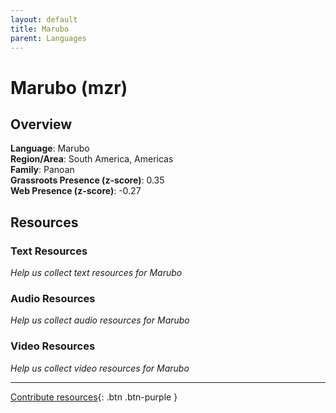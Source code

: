 ```yaml
---
layout: default
title: Marubo
parent: Languages
---
```


# Marubo (mzr)

## Overview

**Language**: Marubo  
**Region/Area**: South America, Americas  
**Family**: Panoan  
**Grassroots Presence (z-score)**: 0.35  
**Web Presence (z-score)**: -0.27  

## Resources

### Text Resources
*Help us collect text resources for Marubo*

### Audio Resources
*Help us collect audio resources for Marubo*

### Video Resources
*Help us collect video resources for Marubo*

---

[Contribute resources](https://forms.office.com/e/1SfLJx3u1r){: .btn .btn-purple }
